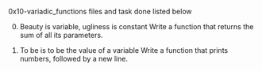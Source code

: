 0x10-variadic_functions files and task done listed below

0. Beauty is variable, ugliness is constant 
Write a function that returns the sum of all its parameters.

1. To be is to be the value of a variable 
Write a function that prints numbers, followed by a new line.
